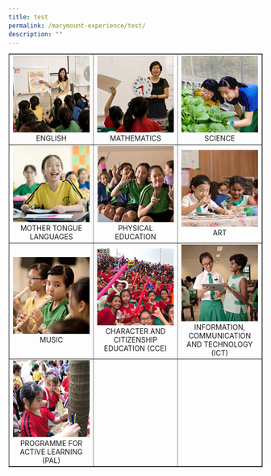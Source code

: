 ```yaml
---
title: test
permalink: /marymount-experience/test/
description: ""
---
```

<table style="border-collapse: collapse; width: 100%;" border="1">
	<tbody>
		<tr>
			<td style="width: 33.3333%; text-align: center;">
				<a href="/marymount-experience/curriculum/english">
					<img src="/images/c1.jpg">
					</a>ENGLISH
				</td>
			<td style="width: 33.3333%; text-align: center;">
				<a href="/marymount-experience/curriculum/mathematics/">
					<img src="/images/c2.jpg">
					</a>MATHEMATICS 
				</td>
					<td style="width: 33.3333%; text-align: center;">
				<a href="/marymount-experience/curriculum/science">
					<img src="/images/c3.jpg">
					</a>SCIENCE
				</td>
					</tr>
					<tr>
				<td style="width: 33.3333%; text-align: center;">
				<a href="/marymount-experience/curriculum/mother-tongue-languages">
					<img src="/images/c4.jpg">
					</a>MOTHER TONGUE LANGUAGES
							</td>
			<td style="width: 33.3333%; text-align: center;">
				<a href="/marymount-experience/curriculum/physical-education">
					<img src="/images/c5.jpg">
					</a>PHYSICAL EDUCATION
								</td>
								<td style="width: 33.3333%; text-align: center;">
				<a href="/marymount-experience/curriculum/aesthetics-art">
					<img src="/images/c6.jpg">
					</a>ART
								</td>
									</td>
								</tr>
								<tr>
									<td style="width: 33.3333%; text-align: center;">
				<a href="/marymount-experience/curriculum/aesthetics-music">
					<img src="/images/c7.jpg">
					</a>MUSIC
								</td>
												<td style="width: 33.3333%; text-align: center;">
				<a href="/marymount-experience/curriculum/character-and-citizenship-education-cce">
					<img src="/images/c8.jpg">
					</a>CHARACTER AND CITIZENSHIP EDUCATION (CCE)
								</td>
										<td style="width: 33.3333%; text-align: center;">
				<a href="/marymount-experience/curriculum/information-communication-and-technology-ict">
					<img src="/images/c9.jpg">
					</a>INFORMATION, COMMUNICATION AND TECHNOLOGY (ICT)
								</td>
											</tr>
											<tr>
													<td style="width: 33.3333%; text-align: center;">
				<a href="/marymount-experience/curriculum/programme-for-active-learning-pal/">
					<img src="/images/c0.jpg">
					</a>PROGRAMME FOR ACTIVE LEARNING (PAL)
								</td>
													<td style="width: 33.3333%; text-align: center;">&nbsp;</td>
													<td style="width: 33.3333%; text-align: center;">&nbsp;</td>
												</tr>
											</tbody>
										</table>